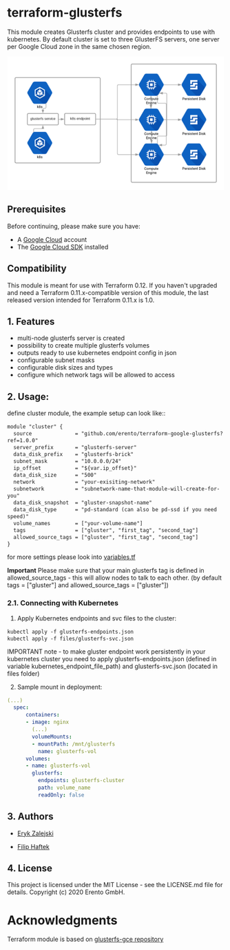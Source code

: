 # terraform-glusterfs
This module creates Glusterfs cluster and provides endpoints to use with kubernetes. By default cluster is set to three GlusterFS servers, one server per Google Cloud zone in the same chosen region.

![Architecture](images/glusterf-gce-architecture.png)

## Prerequisites

Before continuing, please make sure you have:

* A [Google Cloud](https://cloud.google.com) account
* The [Google Cloud SDK](https://cloud.google.com/sdk/) installed

## Compatibility
This module is meant for use with Terraform 0.12. If you haven't upgraded and need a Terraform 0.11.x-compatible version of this module, the last released version intended for Terraform 0.11.x is 1.0.

## 1. Features

- multi-node glusterfs server is created 
- possibility to create multiple glusterfs volumes
- outputs ready to use kubernetes endpoint config in json
- configurable subnet masks
- configurable disk sizes and types
- configure which network tags will be allowed to access


## 2. Usage:

define cluster module, the example setup can look like::

```hcl
module "cluster" {
  source              = "github.com/erento/terraform-google-glusterfs?ref=1.0.0"
  server_prefix       = "glusterfs-server"
  data_disk_prefix    = "glusterfs-brick"
  subnet_mask         = "10.0.0.0/24"
  ip_offset           = "${var.ip_offset}"
  data_disk_size      = "500"
  network             = "your-exisiting-network"
  subnetwork          = "subnetwork-name-that-module-will-create-for-you"
  data_disk_snapshot  = "gluster-snapshot-name"
  data_disk_type      = "pd-standard (can also be pd-ssd if you need speed)"
  volume_names        = ["your-volume-name"]
  tags                = ["gluster", "first_tag", "second_tag"]
  allowed_source_tags = ["gluster", "first_tag", "second_tag"]
}
```

for more settings please look into [variables.tf](variables.tf)

**Important** Please make sure that your main glusterfs tag is defined in allowed_source_tags - this will allow nodes to talk to each other. (by default tags = ["gluster"] and allowed_source_tags = ["gluster"])

### 2.1. Connecting with Kubernetes

1. Apply Kubernetes endpoints and svc files to the cluster:
```
kubectl apply -f glusterfs-endpoints.json
kubectl apply -f files/glusterfs-svc.json
```
IMPORTANT note - to make gluster endpoint work persistently in your kubernetes cluster you need to apply glusterfs-endpoints.json (defined in variable kubernetes_endpoint_file_path) and glusterfs-svc.json (located in files folder)

2. Sample mount in deployment:
```yml
(...)
  spec:
      containers:
      - image: nginx
        (...)
        volumeMounts:
        - mountPath: /mnt/glusterfs
          name: glusterfs-vol
      volumes:
      - name: glusterfs-vol
        glusterfs:
          endpoints: glusterfs-cluster
          path: volume_name
          readOnly: false
```

## 3. Authors

- [Eryk Zalejski](https://github.com/ezalejski)

- [Filip Haftek](https://github.com/filiphaftek)


## 4. License

This project is licensed under the MIT License - see the LICENSE.md file for details.
Copyright (c) 2020 Erento GmbH.

# Acknowledgments

Terraform module is based on [glusterfs-gce repository](https://github.com/rimusz/glusterfs-gce)
